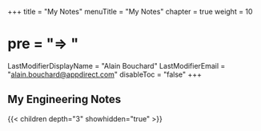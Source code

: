 +++
title = "My Notes"
menuTitle = "My Notes"
chapter = true
weight = 10
# pre = "<b>=> </b>"
LastModifierDisplayName = "Alain Bouchard"
LastModifierEmail = "alain.bouchard@appdirect.com"
disableToc = "false"
+++

## My Engineering Notes

{{< children depth="3" showhidden="true" >}}
